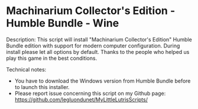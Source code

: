 # Machinarium Collector's Edition - Humble Bundle - Wine

Description:
This script will install "Machinarium Collector's Edition" Humble Bundle edition with support for modern computer configuration.
During install please let all options by default.
Thanks to the people who helped us play this game in the best conditions.

Technical notes:
- You have to download the Windows version from Humble Bundle before to launch this installer.
- Please report issue concerning this script on my Github page:
https://github.com/legluondunet/MyLittleLutrisScripts/
